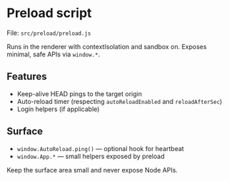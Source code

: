# Preload script

File: `src/preload/preload.js`

Runs in the renderer with contextIsolation and sandbox on. Exposes minimal, safe APIs via `window.*`.

## Features
- Keep-alive HEAD pings to the target origin
- Auto-reload timer (respecting `autoReloadEnabled` and `reloadAfterSec`)
- Login helpers (if applicable)

## Surface
- `window.AutoReload.ping()` — optional hook for heartbeat
- `window.App.*` — small helpers exposed by preload

Keep the surface area small and never expose Node APIs.
